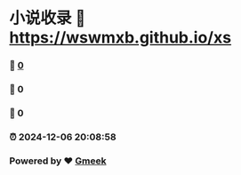# 小说收录 :link: https://wswmxb.github.io/xs 
### :page_facing_up: [0](https://wswmxb.github.io/xs/tag.html) 
### :speech_balloon: 0 
### :hibiscus: 0 
### :alarm_clock: 2024-12-06 20:08:58 
### Powered by :heart: [Gmeek](https://github.com/Meekdai/Gmeek)
